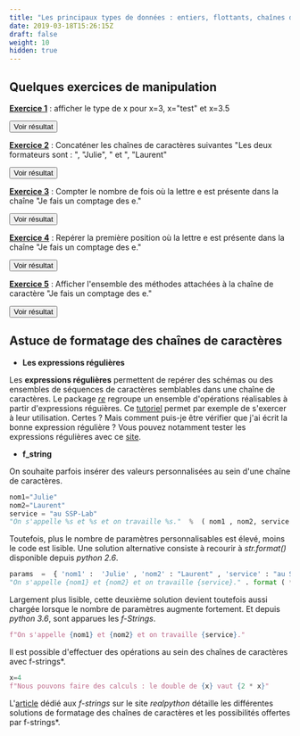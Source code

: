 ```yaml
---
title: "Les principaux types de données : entiers, flottants, chaînes de caractère"
date: 2019-03-18T15:26:15Z
draft: false
weight: 10
hidden: true
---
```


## Quelques exercices de manipulation

<ins>**Exercice 1**</ins> : afficher le type de x pour x=3, x="test" et x=3.5

<script>
function myFunction1() {
    var x = document.getElementById("exercice1");
    if (x.style.display !== "block") {
        x.style.display = "block";
    } else {
        x.style.display = "none";
    }
}
</script>
 
<button onclick="myFunction1()">Voir résultat</button>

<div id="exercice1" hidden>
<div></div>

```python
x=3
type(x)
```
```python
x='test'
type(x)
```
```python
x=3.5
type(x)
```
</div>

<ins>**Exercice 2**</ins> : Concaténer les chaînes de caractères suivantes "Les deux formateurs sont : ", "Julie", " et ", "Laurent"

<script>
function myFunction2() {
    var x = document.getElementById("exercice2");
    if (x.style.display !== "block") {
        x.style.display = "block";
    } else {
        x.style.display = "none";
    }
}
</script>
 
<button onclick="myFunction2()">Voir résultat</button>

<div id="exercice2" hidden>
<div></div>

```python
"Les deux formateurs sont : "+"Julie"+" et "+"Laurent"
```
</div>

<ins>**Exercice 3**</ins> : Compter le nombre de fois où la lettre e est présente dans la chaîne "Je fais un comptage des e."

<script>
function myFunction3() {
    var x = document.getElementById("exercice3");
    if (x.style.display !== "block") {
        x.style.display = "block";
    } else {
        x.style.display = "none";
    }
}
</script>
 
<button onclick="myFunction3()">Voir résultat</button>

<div id="exercice3" hidden>
<div></div>

```python
"Je fais un comptage des e.".count('e')
```
</div>

<ins>**Exercice 4**</ins> : Repérer la première position où la lettre e est présente dans la chaîne "Je fais un comptage des e."

<script>
function myFunction4() {
    var x = document.getElementById("exercice4");
    if (x.style.display !== "block") {
        x.style.display = "block";
    } else {
        x.style.display = "none";
    }
}
</script>
 
<button onclick="myFunction4()">Voir résultat</button>

<div id="exercice4" hidden>
<div></div>

```python
"Je fais un comptage des e.".find('e')
```
</div>

<ins>**Exercice 5**</ins> : Afficher l'ensemble des méthodes attachées à la chaîne de caractère "Je fais un comptage des e."

<script>
function myFunction5() {
    var x = document.getElementById("exercice5");
    if (x.style.display !== "block") {
        x.style.display = "block";
    } else {
        x.style.display = "none";
    }
}
</script>
 
<button onclick="myFunction5()">Voir résultat</button>

<div id="exercice5" hidden>
<div></div>

```python
chaine="Je fais un comptage des e."
dir(chaine)
```
</div>


## Astuce de formatage des chaînes de caractères

* **Les expressions régulières**

Les **expressions régulières** permettent de repérer des schémas ou des ensembles de séquences de caractères semblables dans une chaîne de caractères. Le package <a href="https://docs.python.org/fr/3/library/re.html" target="_blank">*re*</a> regroupe un ensemble d'opérations réalisables à partir d'expressions réguières. Ce <a href="http://www.xavierdupre.fr/app/teachpyx/helpsphinx/c_regex/regex.html#a-quoi-ca-sert" target="_blank">tutoriel</a> permet par exemple de s'exercer à leur utilisation. Certes ? Mais comment puis-je être vérifier que j'ai écrit la bonne expression régulière ? Vous pouvez notamment tester les expressions régulières avec ce <a href="https://regex101.com/" target="_blank">site</a>.

* **f_string**

On souhaite parfois insérer des valeurs personnalisées au sein d'une chaîne de caractères. 

```python
nom1="Julie"
nom2="Laurent"
service = "au SSP-Lab"
"On s'appelle %s et %s et on travaille %s."  %  ( nom1 , nom2, service ) 
```

Toutefois, plus le nombre de paramètres personnalisables est élevé, moins le code est lisible. Une solution alternative consiste à recourir à *str.format()* disponible depuis *python 2.6*.


```python
params  =  { 'nom1' :  'Julie' , 'nom2' : "Laurent" , 'service' : "au SSP-Lab"} 
"On s'appelle {nom1} et {nom2} et on travaille {service}." . format ( ** params )
```

Largement plus lisible, cette deuxième solution devient toutefois aussi chargée lorsque le nombre de paramètres augmente fortement. Et depuis *python 3.6*, sont apparues les *f-Strings*. 

```python
f"On s'appelle {nom1} et {nom2} et on travaille {service}." 
```

Il est possible d'effectuer des opérations au sein des chaînes de caractères avec f-strings*.

```python
x=4
f"Nous pouvons faire des calculs : le double de {x} vaut {2 * x}"
```

L'<a href="https://realpython.com/python-f-strings/#old-school-string-formatting-in-python" target="_blank">article</a> dédié aux *f-strings* sur le site *realpython* détaille les différentes solutions de formatage des chaînes de caractères et les possibilités offertes par f-strings*.
